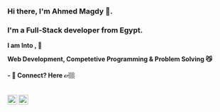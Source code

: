 ﻿### Hi there, I'm Ahmed Magdy 👋.

### I'm a Full-Stack developer from Egypt.

**I am Into , 🙏**

**Web Development, Competetive Programming & Problem Solving 😼**
<br />

#### - 💬 Connect? Here 👉🏼

<br/>
<a href="https://www.linkedin.com/in/ahmed-magdy01//">
  <img align="left" alt="Linkedin" width="22px" src="https://cdn.jsdelivr.net/npm/simple-icons@v3/icons/linkedin.svg" />
</a>
<a href="https://t.me/ahmed_magdy123">
  <img align="left" alt="Telegram" width="22px" src="https://cdn.jsdelivr.net/npm/simple-icons@v3/icons/telegram.svg" />
</a>




<br />
<br />

<br />
